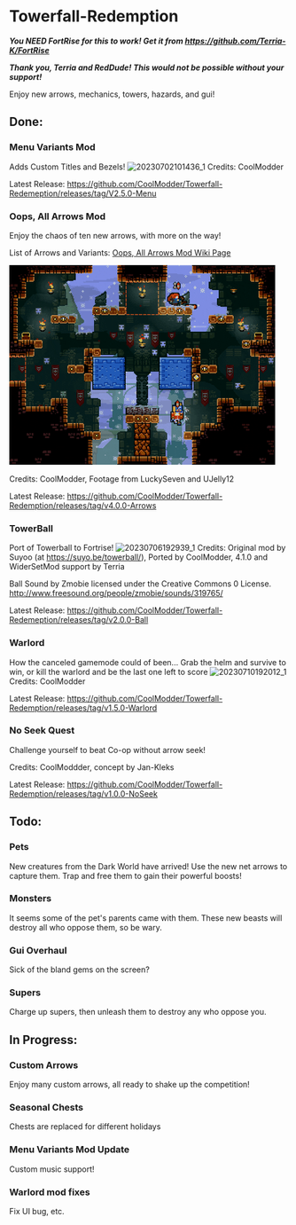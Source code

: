 # Towerfall-Redemption
<!-- ABOUT THE PROJECT -->
***You NEED FortRise for this to work! Get it from https://github.com/Terria-K/FortRise***

***Thank you, Terria and RedDude! This would not be possible without your support!***

Enjoy new arrows, mechanics, towers, hazards, and gui!

## Done:
### Menu Variants Mod
Adds Custom Titles and Bezels!
![20230702101436_1](https://github.com/CoolModder/Towerfall-Redemeption/assets/132532001/5d0b1fe2-af5b-42df-b4f2-769ae827c819)
Credits: CoolModder


Latest Release: https://github.com/CoolModder/Towerfall-Redemeption/releases/tag/V2.5.0-Menu

### Oops, All Arrows Mod
Enjoy the chaos of ten new arrows, with more on the way!

List of Arrows and Variants: [Oops, All Arrows Mod Wiki Page](https://github.com/CoolModder/Towerfall-Redemption/wiki/Oops,-All-Arrows-Mod)

![](giphy.gif)

Credits: CoolModder, Footage from LuckySeven and UJelly12

Latest Release:  https://github.com/CoolModder/Towerfall-Redemption/releases/tag/v4.0.0-Arrows
### TowerBall
Port of Towerball to Fortrise! 
![20230706192939_1](https://github.com/CoolModder/Towerfall-Redemeption/assets/132532001/8d84431f-db3e-4252-bcb8-498c295bf26f)
Credits: Original mod by Suyoo (at https://suyo.be/towerball/), Ported by CoolModder, 4.1.0 and WiderSetMod support by Terria

Ball Sound by Zmobie licensed under the Creative Commons 0 License. http://www.freesound.org/people/zmobie/sounds/319765/


Latest Release: https://github.com/CoolModder/Towerfall-Redemeption/releases/tag/v2.0.0-Ball
### Warlord 
How the canceled gamemode could of been... Grab the helm and survive to win, or kill the warlord and be the last one left to score
![20230710192012_1](https://github.com/CoolModder/Towerfall-Redemption/assets/132532001/cef0f5b5-eb83-4aa7-9d2e-c4ad8b0c1454)
Credits: CoolModder


Latest Release: https://github.com/CoolModder/Towerfall-Redemption/releases/tag/v1.5.0-Warlord

### No Seek Quest
Challenge yourself to beat Co-op without arrow seek!

Credits: CoolModdder, concept by Jan-Kleks

Latest Release: https://github.com/CoolModder/Towerfall-Redemption/releases/tag/v1.0.0-NoSeek
## Todo:

### Pets
New creatures from the Dark World have arrived! Use the new net arrows to capture them. Trap and free them to gain their powerful boosts!
### Monsters
It seems some of the pet's parents came with them. These new beasts will destroy all who oppose them, so be wary.
### Gui Overhaul
Sick of the bland gems on the screen?
### Supers
Charge up supers, then unleash them to destroy any who oppose you.

## In Progress:
### Custom Arrows
Enjoy many custom arrows, all ready to shake up the competition!
### Seasonal Chests
Chests are replaced for different holidays
### Menu Variants Mod Update 
Custom music support!
### Warlord mod fixes 
Fix UI bug, etc.
